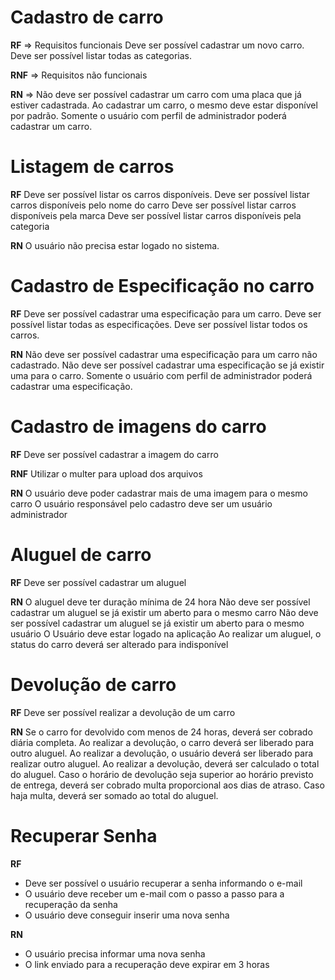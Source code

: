 # Cadastro de carro

**RF** => Requisitos funcionais
Deve ser possível cadastrar um novo carro.
Deve ser possível listar todas as categorias.

**RNF** => Requisitos não funcionais

**RN** =>
Não deve ser possível cadastrar um carro com uma placa que já estiver cadastrada.
Ao cadastrar um carro, o mesmo deve estar disponível por padrão.
Somente o usuário com perfil de administrador poderá cadastrar um carro.

# Listagem de carros

**RF**
Deve ser possível listar os carros disponíveis.
Deve ser possível listar carros disponíveis pelo nome do carro
Deve ser possível listar carros disponíveis pela marca
Deve ser possível listar carros disponíveis pela categoria

**RN**
O usuário não precisa estar logado no sistema.

# Cadastro de Especificação no carro

**RF**
Deve ser possível cadastrar uma especificação para um carro.
Deve ser possível listar todas as especificações.
Deve ser possível listar todos os carros.

**RN**
Não deve ser possível cadastrar uma especificação para um carro não cadastrado.
Não deve ser possível cadastrar uma especificação se já existir uma para o carro.
Somente o usuário com perfil de administrador poderá cadastrar uma especificação.

# Cadastro de imagens do carro

**RF**
Deve ser possível cadastrar a imagem do carro

**RNF**
Utilizar o multer para upload dos arquivos

**RN**
O usuário deve poder cadastrar mais de uma imagem para o mesmo carro
O usuário responsável pelo cadastro deve ser um usuário administrador

# Aluguel de carro

**RF**
Deve ser possível cadastrar um aluguel

**RN**
O aluguel deve ter duração mínima de 24 hora
Não deve ser possível cadastrar um aluguel se já existir um aberto para o mesmo carro
Não deve ser possível cadastrar um aluguel se já existir um aberto para o mesmo usuário
O Usuário deve estar logado na aplicação
Ao realizar um aluguel, o status do carro deverá ser alterado para indisponível

# Devolução de carro

**RF**
Deve ser possível realizar a devolução de um carro

**RN**
Se o carro for devolvido com menos de 24 horas, deverá ser cobrado diária completa.
Ao realizar a devolução, o carro deverá ser liberado para outro aluguel.
Ao realizar a devolução, o usuário deverá ser liberado para realizar outro aluguel.
Ao realizar a devolução, deverá ser calculado o total do aluguel.
Caso o horário de devolução seja superior ao horário previsto de entrega, deverá ser cobrado multa proporcional aos dias de atraso.
Caso haja multa, deverá ser somado ao total do aluguel.

# Recuperar Senha

**RF**

- Deve ser possível o usuário recuperar a senha informando o e-mail
- O usuário deve receber um e-mail com o passo a passo para a recuperação da senha
- O usuário deve conseguir inserir uma nova senha

**RN**

- O usuário precisa informar uma nova senha
- O link enviado para a recuperação deve expirar em 3 horas
